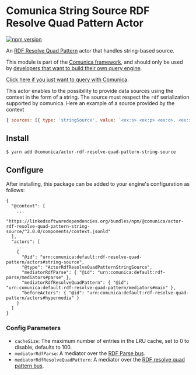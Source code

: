 # Comunica String Source RDF Resolve Quad Pattern Actor

[![npm version](https://badge.fury.io/js/%40comunica%2Factor-rdf-resolve-quad-pattern-rdf-resolve-quad-pattern-string-source.svg)](https://www.npmjs.com/package/@comunica/actor-rdf-resolve-quad-pattern-rdf-resolve-quad-pattern-string-source)

An [RDF Resolve Quad Pattern](https://github.com/comunica/comunica/tree/master/packages/bus-rdf-resolve-quad-pattern) actor that handles string-based source.

This module is part of the [Comunica framework](https://github.com/comunica/comunica),
and should only be used by [developers that want to build their own query engine](https://comunica.dev/docs/modify/).

[Click here if you just want to query with Comunica](https://comunica.dev/docs/query/).

This actor enables to the possibility to provide data sources using the context in the form of a string. The source must respect the `rdf` serialization supported by comunica. Here an example of a source provided by the context
```js
{ sources: [{ type: 'stringSource', value: `<ex:s> <ex:p> <ex:o>. <ex:s> <ex:p> <ex:z>.`, mediaType: 'text/turtle', baseIri: 'http://example.org/' }]}
```

## Install

```bash
$ yarn add @comunica/actor-rdf-resolve-quad-pattern-string-source
```

## Configure

After installing, this package can be added to your engine's configuration as follows:
```text
{
  "@context": [
    ...
    "https://linkedsoftwaredependencies.org/bundles/npm/@comunica/actor-rdf-resolve-quad-pattern-string-source/^2.0.0/components/context.jsonld"  
  ],
  "actors": [
    ...
    {
      "@id": "urn:comunica:default:rdf-resolve-quad-pattern/actors#string-source",
      "@type": "ActorRdfResolveQuadPatternStringSource",
      "mediatorRdfParse": { "@id": "urn:comunica:default:rdf-parse/mediators#parse" },
      "mediatorRdfResolveQuadPattern": { "@id": "urn:comunica:default:rdf-resolve-quad-pattern/mediators#main" },
      "beforeActors": { "@id": "urn:comunica:default:rdf-resolve-quad-pattern/actors#hypermedia" }
    }
  ]
}
```

### Config Parameters

* `cacheSize`: The maximum number of entries in the LRU cache, set to 0 to disable, defaults to 100.
* `mediatorRdfParse`: A mediator over the [RDF Parse bus](https://github.com/comunica/comunica/tree/master/packages/bus-rdf-parse).
* `mediatorRdfResolveQuadPattern`: A mediator over the [RDF resolve quad pattern bus](https://github.com/comunica/comunica/tree/master/packages/bus-rdf-resolve-quad-pattern).
